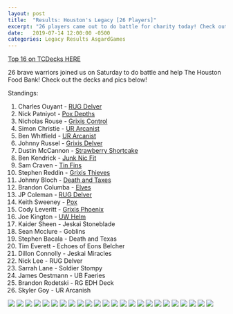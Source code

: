 ```yaml
---
layout: post
title:  "Results: Houston's Legacy [26 Players]"
excerpt: "26 players came out to do battle for charity today! Check out the results!"
date:   2019-07-14 12:00:00 -0500
categories: Legacy Results AsgardGames
---
```


[Top 16 on TCDecks HERE](https://www.tcdecks.net/deck.php?id=31085)

26 brave warriors joined us on Saturday to do battle and help The Houston Food Bank! Check out the decks and pics below!

Standings:

1. Charles Ouyant - [RUG Delver](https://www.tcdecks.net/deck.php?id=31085&iddeck=265462)
2. Nick Patniyot - [Pox Depths](https://www.tcdecks.net/deck.php?id=31085&iddeck=265463)
3. Nicholas Rouse - [Grixis Control](https://www.tcdecks.net/deck.php?id=31085&iddeck=265464)
4. Simon Christie - [UR Arcanist](https://www.tcdecks.net/deck.php?id=31085&iddeck=265465)
5. Ben Whitfield - [UR Arcanist](https://www.tcdecks.net/deck.php?id=31085&iddeck=265466)
6. Johnny Russel - [Grixis Delver](https://www.tcdecks.net/deck.php?id=31085&iddeck=265467)
7. Dustin McCannon - [Strawberry Shortcake](https://www.tcdecks.net/deck.php?id=31085&iddeck=265468)
8. Ben Kendrick - [Junk Nic Fit](https://www.tcdecks.net/deck.php?id=31085&iddeck=265469)
9. Sam Craven - [Tin Fins](https://www.tcdecks.net/deck.php?id=31085&iddeck=265470)
10. Stephen Reddin - [Grixis Thieves](https://www.tcdecks.net/deck.php?id=31085&iddeck=265471)
11. Johnny Bloch - [Death and Taxes](https://www.tcdecks.net/deck.php?id=31085&iddeck=265472)
12. Brandon Columba - [Elves](https://www.tcdecks.net/deck.php?id=31085&iddeck=265473)
13. JP Coleman - [RUG Delver](https://www.tcdecks.net/deck.php?id=31085&iddeck=265474)
14. Keith Sweeney - [Pox](https://www.tcdecks.net/deck.php?id=31085&iddeck=265475)
15. Cody Leveritt - [Grixis Phoenix](https://www.tcdecks.net/deck.php?id=31085&iddeck=265476)
16. Joe Kington - [UW Helm](https://www.tcdecks.net/deck.php?id=31085&iddeck=265477)
17. Kaider Sheen - Jeskai Stoneblade
18. Sean Mcclure - Goblins
19. Stephen Bacala - Death and Texas
20. Tim Everett - Echoes of Eons Belcher
21. Dillon Connolly - Jeskai Miracles
22. Nick Lee - RUG Delver
23. Sarrah Lane - Soldier Stompy
24. James Oestmann - UB Faeries
25. Brandon Rodetski - RG EDH Deck
26. Skyler Goy - UR Arcanish

![](https://images.lonestarlhurgoyfs.com/2019/07/13/1.jpg)
![](https://images.lonestarlhurgoyfs.com/2019/07/13/2.jpg)
![](https://images.lonestarlhurgoyfs.com/2019/07/13/3.jpg)
![](https://images.lonestarlhurgoyfs.com/2019/07/13/4.jpg)
![](https://images.lonestarlhurgoyfs.com/2019/07/13/5.jpg)
![](https://images.lonestarlhurgoyfs.com/2019/07/13/6.jpg)
![](https://images.lonestarlhurgoyfs.com/2019/07/13/7.jpg)
![](https://images.lonestarlhurgoyfs.com/2019/07/13/8.jpg)
![](https://images.lonestarlhurgoyfs.com/2019/07/13/9.jpg)
![](https://images.lonestarlhurgoyfs.com/2019/07/13/10.jpg)
![](https://images.lonestarlhurgoyfs.com/2019/07/13/11.jpg)
![](https://images.lonestarlhurgoyfs.com/2019/07/13/12.jpg)
![](https://images.lonestarlhurgoyfs.com/2019/07/13/13.jpg)
![](https://images.lonestarlhurgoyfs.com/2019/07/13/14.jpg)
![](https://images.lonestarlhurgoyfs.com/2019/07/13/15.jpg)
![](https://images.lonestarlhurgoyfs.com/2019/07/13/16.jpg)
![](https://images.lonestarlhurgoyfs.com/2019/07/13/17.jpg)
![](https://images.lonestarlhurgoyfs.com/2019/07/13/18.jpg)
![](https://images.lonestarlhurgoyfs.com/2019/07/13/19.jpg)
![](https://images.lonestarlhurgoyfs.com/2019/07/13/20.jpg)
![](https://images.lonestarlhurgoyfs.com/2019/07/13/21.jpg)
![](https://images.lonestarlhurgoyfs.com/2019/07/13/22.jpg)
![](https://images.lonestarlhurgoyfs.com/2019/07/13/23.jpg)
![](https://images.lonestarlhurgoyfs.com/2019/07/13/24.jpg)

